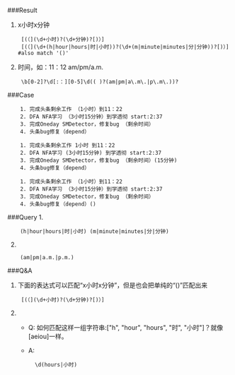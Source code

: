 ###Result
1. x小时x分钟
		
		[(（](\d+小时)?(\d+分钟)?[)）]
		[(（](\d+(h|hour|hours|时|小时))?(\d+(m|minute|minutes|分|分钟))?[)）]    #also match '()'
		
2. 时间，如：11：12 am/pm/a.m.

		\b[0-2]?\d[:：][0-5]\d(( )?(am|pm|a\.m\.|p\.m\.))?


###Case

		1. 完成头条剩余工作 （1小时）到11：22 
		2. DFA NFA学习 （3小时15分钟）到学透彻 start:2:37
		3. 完成Oneday SMDetector，修复bug （剩余时间） 
		4. 头条bug修复（depend）
		
		1. 完成头条剩余工作 1小时 到11：22 
		2. DFA NFA学习 (3小时15分钟) 到学透彻 start:2:37
		3. 完成Oneday SMDetector，修复bug （剩余时间）(15分钟) 
		4. 头条bug修复（depend）
		
		1. 完成头条剩余工作 （1小时）到11：22 
		2. DFA NFA学习 （3小时15分钟）到学透彻 start:2:37
		3. 完成Oneday SMDetector，修复bug （剩余时间） 
		4. 头条bug修复（depend）()

###Query
1.

		(h|hour|hours|时|小时) (m|minute|minutes|分|分钟)
		
2.
		
		(am|pm|a.m.|p.m.)
		
###Q&A
1. 下面的表达式可以匹配“x小时x分钟”，但是也会把单纯的“()”匹配出来

		[(（](\d+小时)?(\d+分钟)?[)）]
		
2.
	* Q: 如何匹配这样一组字符串:["h", "hour", "hours", "时", "小时"]？就像[aeiou]一样。
	* A:	
	
			\d(hours|小时)

		